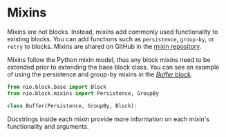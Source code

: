 # Mixins

Mixins are not blocks. Instead, mixins add commonly used functionality to existing blocks. You can add functions such as `persistence`, `group-by`, or `retry` to blocks. Mixins are shared on GitHub in the [mixin repository](https://github.com/niolabs/nio/tree/master/nio/block/mixins).

Mixins follow the Python mixin model, thus any block mixins need to be extended prior to extending the base block class. You can see an example of using the persistence and group-by mixins in the [_Buffer_ block](https://github.com/nio-blocks/buffer).
```py
from nio.block.base import Block
from nio.block.mixins import Persistence, GroupBy

class Buffer(Persistence, GroupBy, Block):

```

Docstrings inside each mixin provide more information on each mixin's functionality and arguments.
